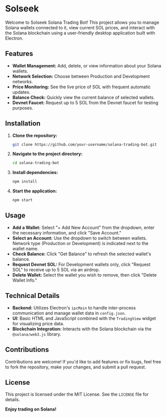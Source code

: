 # Solseek

Welcome to Solseek Solana Trading Bot! This project allows you to manage Solana wallets connected to it, view current SOL prices, and interact with the Solana blockchain using a user-friendly desktop application built with Electron.

## Features

- **Wallet Management:** Add, delete, or view information about your Solana wallets.
- **Network Selection:** Choose between Production and Development networks.
- **Price Monitoring:** See the live price of SOL with frequent automatic updates.
- **Balance Check:** Quickly view the current balance of selected wallets.
- **Devnet Faucet:** Request up to 5 SOL from the Devnet faucet for testing purposes.

## Installation

1. **Clone the repository:**

    ```bash
    git clone https://github.com/your-username/solana-trading-bot.git
    ```

2. **Navigate to the project directory:**

    ```bash
    cd solana-trading-bot
    ```

3. **Install dependencies:**

    ```bash
    npm install
    ```

4. **Start the application:**

    ```bash
    npm start
    ```

## Usage

- **Add a Wallet:** Select "+ Add New Account" from the dropdown, enter the necessary information, and click "Save Account."
- **Select an Account:** Use the dropdown to switch between wallets. Network type (Production or Development) is indicated next to the wallet name.
- **Check Balance:** Click "Get Balance" to refresh the selected wallet's balance.
- **Request Devnet SOL:** For Development wallets only, click "Request SOL" to receive up to 5 SOL via an airdrop.
- **Delete Wallet:** Select the wallet you wish to remove, then click "Delete Wallet Info."

## Technical Details

- **Backend:** Utilizes Electron's `ipcMain` to handle inter-process communication and manage wallet data in `config.json`.
- **UI:** Basic HTML and JavaScript combined with the `TradingView` widget for visualizing price data.
- **Blockchain Integration:** Interacts with the Solana blockchain via the `@solana/web3.js` library.

## Contributions

Contributions are welcome! If you'd like to add features or fix bugs, feel free to fork the repository, make your changes, and submit a pull request.

## License

This project is licensed under the MIT License. See the `LICENSE` file for details.

**Enjoy trading on Solana!**
